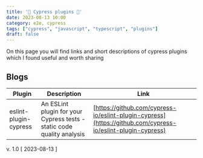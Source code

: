 ```yaml
---
title: '🌲 Cypress plugins 🦾'
date: 2023-08-13 10:00
category: e2e, cypress
tags: ["cypress", "javascript", "typescript", "plugins"]
draft: false
---
```



On this page you will find links and short descriptions of cypress plugins which I found useful and worth sharing


## Blogs

| Plugin | Description | Link |
|----------|----------|----------|
|eslint-plugin-cypress| An ESLint plugin for your Cypress tests - static code quality analysis| [https://github.com/cypress-io/eslint-plugin-cypress](https://github.com/cypress-io/eslint-plugin-cypress) |





v. 1.0 [ 2023-08-13 ]
